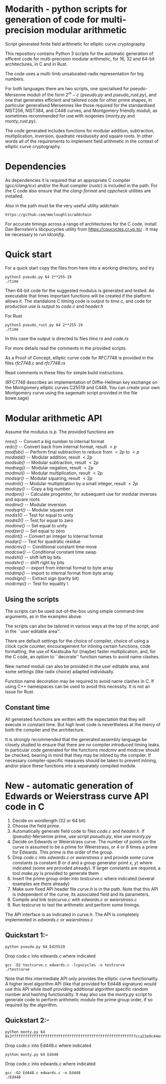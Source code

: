 # Modarith - python scripts for generation of code for multi-precision modular arithmetic

Script generated finite field arithmetic for elliptic curve cryptography

This repository contains Python 3 scripts for the automatic generation of efficent code for multi-precision modular arithmetic, for 16, 32 and 64-bit architectures, in C and in Rust. 

The code uses a multi-limb unsaturated-radix representation for big numbers.

For both languages there are two scripts, one specialised for pseudo-Mersenne moduli of the form $2^m-c$ (*pseudo.py* and *pseudo_rust.py*), and one that generates efficient and tailored code for other prime shapes, in particular generalised Mersennes like those required for the standardised NIST256, NIST384, and C448 curves, and Montgomery friendly moduli, as sometimes recommended for use with isogenies (*monty.py* and *monty_rust.py*).

The code generated includes functions for modular addition, subtraction, multiplication, inversion, quadratic residuosity and square roots. In other words all of the requirements to implement field arithmetic in the context of elliptic curve cryptography.

# Dependencies

As dependencies it is required that an appropriate C compiler (*gcc/clang/icx*) and/or the Rust compiler (*rustc*) is included in the path. For the C code also ensure that the *clang-format* and *cppcheck* utilities are installed.

Also in the path must be the very useful utility addchain 
	
	https://github.com/mmcloughlin/addchain

For accurate timings across a range of architectures for the C code, install Dan Bernstein's libcpucycles utility from https://cpucycles.cr.yp.to/ . It may be necessary to run *ldconfig*.

# Quick start

For a quick start copy the files from here into a working directory, and try

	python3 pseudo.py 64 2**255-19
	./time

Then 64-bit code for the suggested modulus is generated and tested. An executable that times important functions will be created if the platform allows it. The standalone C timing code is output to *time.c*, and code for production use is output to *code.c* and *header.h*

For Rust 

	python3 pseudo_rust.py 64 2**255-19
	./time

In this case the output is directed to files *time.rs* and *code.rs*

For more details read the comments in the provided scripts.

As a Proof of Concept, elliptic curve code for RFC7748 is provided in the files *rfc7748.c* and *rfc7748.rs*

Read comments in these files for simple build instructions.

(RFC7748 describes an implementation of Diffie-Hellman key exchange on the Montgomery elliptic curves C25519 and C448. You can create your own Montgomery curve using the sagemath script provided in the file bowe.sage)

# Modular arithmetic API

Assume the modulus is $p$. The provided functions are

*nres()*   -- Convert a big number to internal format  \
*redc()*   -- Convert back from internal format, result $\lt p$  \
*modfsb()* -- Perform final subtraction to reduce from $\lt 2p$ to $\lt p$  \
*modadd()* -- Modular addition, result $\lt 2p$  \
*modsub()* -- Modular subtraction, result $\lt 2p$  \
*modneg()* -- Modular negation, result $\lt 2p$  \
*modmul()* -- Modular multiplication, result $\lt 2p$  \
*modsqr()* -- Modular squaring, result $\lt 2p$  \
*modmli()* -- Modular multiplication by a small integer, result $\lt 2p$ \
*modcpy()* -- Copy a big number \
*modpro()* -- Calculate progenitor, for subsequent use for modular inverses and square roots  \
*modinv()* -- Modular inversion  \
*modsqrt()* -- Modular square root \
*modis1()* -- Test for equal to unity  \
*modis0()* -- Test for equal to zero  \
*modone()* -- Set equal to unity  \
*modzer()* -- Set equal to zero  \
*modint()* -- Convert an integer to internal format  \
*modqr()*  -- Test for quadratic residue  \
*modcmv()* -- Conditional constant time move  \
*modcsw()* -- Conditional constant time swap  \
*modshl()* -- shift left by bits  \
*modshr()* -- shift right by bits  \
*modexp()* -- export from internal format to byte array \
*modimp()* -- import to internal format from byte array  \
*modsign()* -- Extract sign (parity bit) \
*modcmp()* -- Test for equality \

## Using the scripts

The scripts can be used out-of-the-box using simple command-line arguments, as in the examples above.

The scripts can also be tailored in various ways at the top of the script, and in the ``user editable area''.

There are default settings for the choice of compiler, choice of using a clock cycle counter, encouragement for inlining certain functions, code formatting, the use of Karatsuba for (maybe) faster multiplication, and, for the C code,  an option to ``decorate'' function names to avoid name clashes.

New named moduli can also be provided in the user editable area, and some settings (like radix choice) adapted individually.

Function name decoration may be required to avoid name clashes in C. If using C++ namespaces can be used to avoid this necessity. It is not an issue for Rust.

## Constant time

All generated functions are written with the expectation that they will execute in constant time. But high level code is nevertheless at the mercy of both the compiler and the architecture.

It is strongly recommended that the generated assembly language be closely studied to ensure that there are no compiler introduced timing leaks. In particular code generated for the functions *modcmv* and *modcsw* should be checked, bearing in mind that they may be inlined by the compiler. If necessary compiler-specific measures should be taken to prevent inlining, and/or place these functions into a separately compiled module.   


# New - automatic generation of Edwards or Weierstrass curve API code in C

1. Decide on wordlength (32 or 64 bit)
2. Choose the field prime.
3. Automatically generate field code to files *code.c* and *header.h*. If (pseudo)-Mersenne prime, use script *pseudo.py*, else use *monty.py*
4. Decide on Edwards or Weierstrass curve. The number of points on the curve is assumed to be a prime for Weierstrass, or 4 or 8 times a prime for Edwards. This prime is the order of the group.
5. Drop *code.c* into *edwards.c* or *weierstrass.c* and provide some curve constants (a constant *B* or *d* and a group generator point *x, y*) where indicated (some are provided already). If larger constants are required, a tool *make.py* is provided to generate them
6. Insert the prime group order into *testcurve.c* where indicated (several examples are there already)
7. Make sure fixed API header file *curve.h* is in the path. Note that this API is independent of the curve, its associated field and its parameters.
8. Compile and link *testcurve.c* with *edwards.c* or *weierstrass.c*
9. Run testcurve to test the arithmetic and perform some timings.

The API interface is as indicated in *curve.h*. The API is completely implemented in *edwards.c* or *weierstrass.c*

## Quickstart 1:-

	python pseudo.py 64 Ed25519
Drop code.c into edwards.c where indicated

	gcc -O2 testcurve.c edwards.c -lcpucycles -o testcurve
	./testcurve

Note that this intermediate API only provides the elliptic curve functionality. A higher level algorithm API (like that provided for Ed448 signature) would use this API while itself providing additional algorithm specific random number and hashing functionality. It may also use the *monty.py* script to generate code to perform arithmetic modulo the prime group order, if so required by the algorithm.

## Quickstart 2:-

	python monty.py 64 0x3fffffffffffffffffffffffffffffffffffffffffffffffffffffff7cca23e9c44edb49aed63690216cc2728dc58f552378c292ab5844f3
Drop code.c into Ed448.c where indicated

	python monty.py 64 Ed448
Drop code.c into edwards.c where indicated

	gcc -O2 Ed448.c edwards.c -o Ed448
	./Ed448
